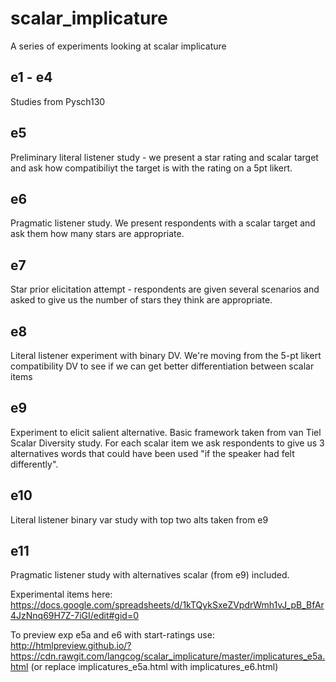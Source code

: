 # scalar_implicature
A series of experiments looking at scalar implicature


e1 - e4
-------
Studies from Pysch130

e5
---
Preliminary literal listener study - we present a star rating and scalar target and ask how compatibiliyt the target is with the rating on a 5pt likert.

e6
---
Pragmatic listener study. We present respondents with a scalar target and ask them how many stars are appropriate.

e7
---
Star prior elicitation attempt - respondents are given several scenarios and asked to give us the number of stars they think are appropriate.

e8
---
Literal listener experiment with binary DV. We're moving from the 5-pt likert compatibility DV to see if we can get better differentiation between scalar items

e9
---
Experiment to elicit salient alternative. Basic framework taken from van Tiel Scalar Diversity study. For each scalar item we ask respondents to give us 3 alternatives words that could have been used "if the speaker had felt differently". 

e10
---
Literal listener binary var study with top two alts taken from e9

e11
---
Pragmatic listener study with alternatives scalar (from e9) included.

Experimental items here:
https://docs.google.com/spreadsheets/d/1kTQykSxeZVpdrWmh1vJ_pB_BfAr4JzNnq69H7Z-7iGI/edit#gid=0

To preview exp e5a and e6 with start-ratings use:
http://htmlpreview.github.io/?https://cdn.rawgit.com/langcog/scalar_implicature/master/implicatures_e5a.html
(or replace implicatures_e5a.html with implicatures_e6.html)
